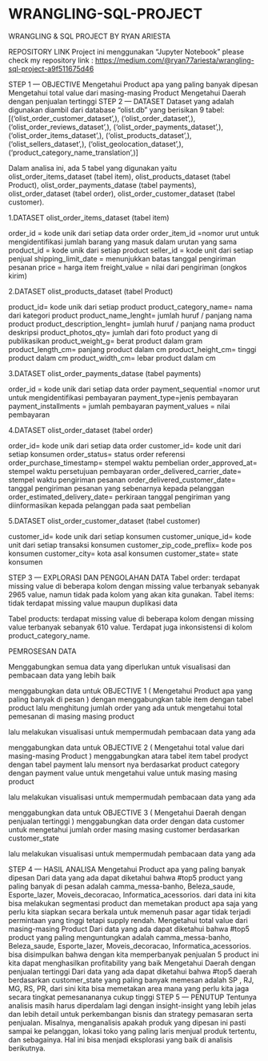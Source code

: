 # WRANGLING-SQL-PROJECT
WRANGLING & SQL PROJECT
BY RYAN ARIESTA

REPOSITORY LINK
Project ini menggunakan “Jupyter Notebook” please check my repository link :
https://medium.com/@ryan77ariesta/wrangling-sql-project-a9f511675d46

STEP 1 — OBJECTIVE
Mengetahui Product apa yang paling banyak dipesan
Mengetahui total value dari masing-masing Product
Mengetahui Daerah dengan penjualan tertinggi
STEP 2 — DATASET
Dataset yang adalah digunakan diambil dari database “olist.db” yang berisikan 9 tabel: [(‘olist_order_customer_dataset’,), (‘olist_order_dataset’,), (‘olist_order_reviews_dataset’,), (‘olist_order_payments_dataset’,), (‘olist_order_items_dataset’,), (‘olist_products_dataset’,), (‘olist_sellers_dataset’,), (‘olist_geolocation_dataset’,), (‘product_category_name_translation’,)]

Dalam analisa ini, ada 5 tabel yang digunakan yaitu olist_order_items_dataset (tabel item), olist_products_dataset (tabel Product), olist_order_payments_datase (tabel payments), olist_order_dataset (tabel order), olist_order_customer_dataset (tabel customer).

1.DATASET olist_order_items_dataset (tabel item)


order_id = kode unik dari setiap data order
order_item_id =nomor urut untuk mengidentifikasi jumlah barang yang masuk dalam urutan yang sama
product_id = kode unik dari setiap product
seller_id = kode unit dari setiap penjual
shipping_limit_date = menunjukkan batas tanggal pengiriman pesanan
price = harga item
freight_value = nilai dari pengiriman (ongkos kirim)

2.DATASET olist_products_dataset (tabel Product)


product_id= kode unik dari setiap product
product_category_name= nama dari kategori product
product_name_lenght= jumlah huruf / panjang nama product
product_description_lenght= jumlah huruf / panjang nama product deskripsi
product_photos_qty= jumlah dari foto product yang di publikasikan
product_weight_g= berat product dalam gram
product_length_cm= panjang product dalam cm
product_height_cm= tinggi product dalam cm
product_width_cm= lebar product dalam cm

3.DATASET olist_order_payments_datase (tabel payments)


order_id = kode unik dari setiap data order
payment_sequential =nomor urut untuk mengidentifikasi pembayaran
payment_type=jenis pembayaran
payment_installments = jumlah pembayaran
payment_values = nilai pembayaran

4.DATASET olist_order_dataset (tabel order)


order_id= kode unik dari setiap data order
customer_id= kode unit dari setiap konsumen
order_status= status order referensi
order_purchase_timestamp= stempel waktu pembelian
order_approved_at= stempel waktu persetujuan pembayaran
order_delivered_carrier_date= stempel waktu pengiriman pesanan
order_delivered_customer_date= tanggal pengiriman pesanan yang sebenarnya kepada pelanggan
order_estimated_delivery_date= perkiraan tanggal pengiriman yang diinformasikan kepada pelanggan pada saat pembelian

5.DATASET olist_order_customer_dataset (tabel customer)


customer_id= kode unik dari setiap konsumen
customer_unique_id= kode unit dari setiap transaksi konsumen
customer_zip_code_preflix= kode pos konsumen
customer_city= kota asal konsumen
customer_state= state konsumen

STEP 3 — EXPLORASI DAN PENGOLAHAN DATA
Tabel order: terdapat missing value di beberapa kolom dengan missing value terbanyak sebanyak 2965 value, namun tidak pada kolom yang akan kita gunakan.
Tabel items: tidak terdapat missing value maupun duplikasi data


Tabel products: terdapat missing value di beberapa kolom dengan missing value terbanyak sebanyak 610 value. Terdapat juga inkonsistensi di kolom product_category_name.


PEMROSESAN DATA

Menggabungkan semua data yang diperlukan untuk visualisasi dan pembacaan data yang lebih baik

menggabungkan data untuk OBJECTIVE 1 ( Mengetahui Product apa yang paling banyak di pesan ) dengan menggabungkan table item dengan tabel product lalu menghitung jumlah order yang ada untuk mengetahui total pemesanan di masing masing product



lalu melakukan visualisasi untuk mempermudah pembacaan data yang ada



menggabungkan data untuk OBJECTIVE 2 ( Mengetahui total value dari masing-masing Product ) menggabungkan atara tabel item tabel prodyct dengan tabel payment lalu mensort nya berdasarkat product category dengan payment value untuk mengetahui value untuk masing masing product


lalu melakukan visualisasi untuk mempermudah pembacaan data yang ada



menggabungkan data untuk OBJECTIVE 3 ( Mengetahui Daerah dengan penjualan tertinggi ) menggabungkan data order dengan data customer untuk mengetahui jumlah order masing masing customer berdasarkan customer_state



lalu melakukan visualisasi untuk mempermudah pembacaan data yang ada



STEP 4 — HASIL ANALISA
Mengetahui Product apa yang paling banyak dipesan
Dari data yang ada dapat diketahui bahwa #top5 product yang paling banyak di pesan adalah camma_messa-banho, Beleza_saude, Esporte_lazer, Moveis_decoracao, Informatica_acessorios. dari data ini kita bisa melakukan segmentasi product dan memetakan product apa saja yang perlu kita siapkan secara berkala untuk memenuh pasar agar tidak terjadi permintaan yang tinggi tetapi supply rendah.
Mengetahui total value dari masing-masing Product
Dari data yang ada dapat diketahui bahwa #top5 product yang paling menguntungkan adalah camma_messa-banho, Beleza_saude, Esporte_lazer, Moveis_decoracao, Informatica_acessorios. bisa disimpulkan bahwa dengan kita memperbanyak penjualan 5 product ini kita dapat menghasilkan profitability yang baik
Mengetahui Daerah dengan penjualan tertinggi
Dari data yang ada dapat diketahui bahwa #top5 daerah berdasarkan customer_state yang paling banyak memesan adalah SP , RJ, MG, RS, PR, dari sini kita bisa memetakan area mana yang perlu kita jaga secara tingkat pemesanananya cukup tinggi
STEP 5 — PENUTUP
Tentunya analisis masih harus diperdalam lagi dengan insight-insight yang lebih jelas dan lebih detail untuk perkembangan bisnis dan strategy pemasaran serta penjualan. Misalnya, menganalisis apakah produk yang dipesan ini pasti sampai ke pelanggan, lokasi toko yang paling laris menjual produk tertentu, dan sebagainya. Hal ini bisa menjadi eksplorasi yang baik di analisis berikutnya.





